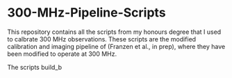 # 300-MHz-Pipeline-Scripts
This repository contains all the scripts from my honours degree that I used to calbrate 300 MHz observations. These scripts are the modified calibration and imaging pipeline of (Franzen et al., in prep), where they have been modified to operate at 300 MHz.

The scripts build_b
